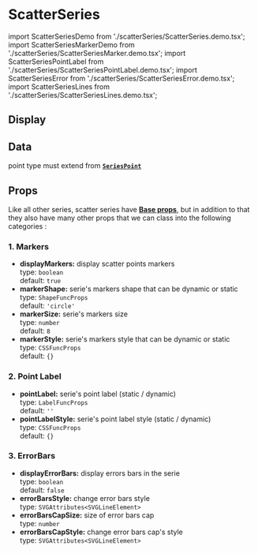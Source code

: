 # ScatterSeries

import ScatterSeriesDemo from './scatterSeries/ScatterSeries.demo.tsx';
import ScatterSeriesMarkerDemo from './scatterSeries/ScatterSeriesMarker.demo.tsx';
import ScatterSeriesPointLabel from './scatterSeries/ScatterSeriesPointLabel.demo.tsx';
import ScatterSeriesError from './scatterSeries/ScatterSeriesError.demo.tsx';
import ScatterSeriesLines from './scatterSeries/ScatterSeriesLines.demo.tsx';

## Display

<ScatterSeriesDemo/>

## Data

point type must extend from **[`SeriesPoint`](../500_types/data.md#1-seriespoint)**

## Props

Like all other series, scatter series have **[Base props](./000_intro.md/#base-props)**, but in addition to that they also have many other props that we can class into the following categories :

### 1. Markers

- **displayMarkers:** display scatter points markers<br />
  type: `boolean`<br/>
  default: `true`
- **markerShape:** serie's markers shape that can be dynamic or static<br />
  type: `ShapeFuncProps`<br/>
  default: `'circle'`
- **markerSize:** serie's markers size<br />
  type: `number`<br/>
  default: `8`
- **markerStyle:** serie's markers style that can be dynamic or static<br />
  type: `CSSFuncProps`<br/>
  default: `{}`

<ScatterSeriesMarkerDemo/>

### 2. Point Label

- **pointLabel:** serie's point label (static / dynamic)<br />
  type: `LabelFuncProps`<br/>
  default: `''`
- **pointLabelStyle:** serie's point label style (static / dynamic)<br />
  type: `CSSFuncProps`<br/>
  default: `{}`

<ScatterSeriesPointLabel/>

### 3. ErrorBars

- **displayErrorBars:** display errors bars in the serie<br />
  type: `boolean`<br/>
  default: `false`
- **errorBarsStyle:** change error bars style<br />
  type: `SVGAttributes<SVGLineElement>`<br/>
- **errorBarsCapSize:** size of error bars cap<br />
  type: `number`<br/>
- **errorBarsCapStyle:** change error bars cap's style<br />
  type: `SVGAttributes<SVGLineElement>`<br/>

<ScatterSeriesError/>

<!-- ### 4. Lines -->
<!--
  todo: next release
- **displayLines:** display line between scatter series points<br />
  type: `boolean`<br/>
  default: `false`
- **lineStyle:** change line between scatter series points (static / dynamic)<br />
  type: `CSSFuncProps`<br/>
  default: `false`

<ScatterSeriesLines/>
-->
